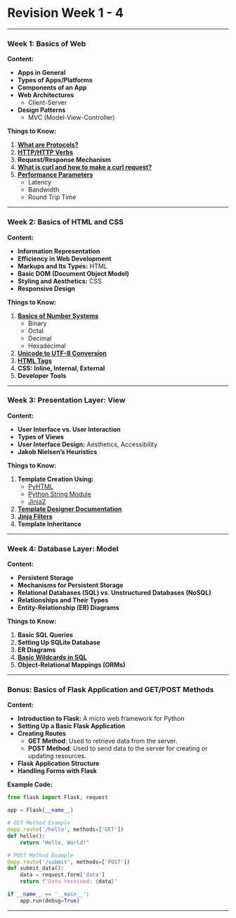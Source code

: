 # Revision Week 1 - 4

---

### **Week 1: Basics of Web**

**Content:**
- **Apps in General**
- **Types of Apps/Platforms**
- **Components of an App**
- **Web Architectures**
  - Client-Server
- **Design Patterns**
  - MVC (Model-View-Controller)

**Things to Know:**
1. **[What are Protocols?](https://www.youtube.com/watch?v=gPrRv4Fh04U&list=PLZ2ps__7DhBZGVuyXs2l3KJtiHs0KMVE7&t=16s)**
2. **[HTTP/HTTP Verbs](https://developer.mozilla.org/en-US/docs/Web/HTTP/Methods)**
3. **Request/Response Mechanism**
4. **[What is curl and how to make a curl request?](https://curl.se/docs/httpscripting.html)**
5. **[Performance Parameters](https://www.youtube.com/watch?v=kJ9QYXs8jtE&list=PLZ2ps__7DhBYpzo7wVqvvV9OZulyGZVjA)**
   - Latency
   - Bandwidth
   - Round Trip Time

---

### **Week 2: Basics of HTML and CSS**

**Content:**
- **Information Representation**
- **Efficiency in Web Development**
- **Markups and Its Types:** HTML
- **Basic DOM (Document Object Model)**
- **Styling and Aesthetics:** CSS
- **Responsive Design**

**Things to Know:**
1. **[Basics of Number Systems](https://www.youtube.com/watch?v=zDHXpOZxaYs&t=6047s)**
   - Binary
   - Octal
   - Decimal
   - Hexadecimal
2. **[Unicode to UTF-8 Conversion](https://www.youtube.com/watch?v=evaJCiwmFeg&list=PLZ2ps__7DhBaavCDmD5YWSo9QnY_mpTpY&t=4573s)**
3. **[HTML Tags](https://www.youtube.com/live/oJhPmB5waEg?feature=shared&t=420)**
4. **CSS: Inline, Internal, External**
5. **Developer Tools**

---

### **Week 3: Presentation Layer: View**

**Content:**
- **User Interface vs. User Interaction**
- **Types of Views**
- **User Interface Design:** Aesthetics, Accessibility
- **Jakob Nielsen’s Heuristics**

**Things to Know:**
1. **Template Creation Using:**
   - [PyHTML](https://www.youtube.com/watch?v=SbVDz1P4AMg&list=PLZ2ps__7DhBZGVuyXs2l3KJtiHs0KMVE7&t=18s)
   - [Python String Module](https://www.youtube.com/watch?v=SbVDz1P4AMg&list=PLZ2ps__7DhBZGVuyXs2l3KJtiHs0KMVE7&t=832s)
   - [Jinja2](https://www.youtube.com/watch?v=SbVDz1P4AMg&list=PLZ2ps__7DhBZGVuyXs2l3KJtiHs0KMVE7&t=925s)
2. **[Template Designer Documentation](https://jinja.palletsprojects.com/en/stable/templates/)**
3. **[Jinja Filters](https://jinja.palletsprojects.com/en/stable/templates/#filters)**
4. **Template Inheritance**

---

### **Week 4: Database Layer: Model**

**Content:**
- **Persistent Storage**
- **Mechanisms for Persistent Storage**
- **Relational Databases (SQL) vs. Unstructured Databases (NoSQL)**
- **Relationships and Their Types**
- **Entity-Relationship (ER) Diagrams**

**Things to Know:**
1. **Basic SQL Queries**
2. **Setting Up SQLite Database**
3. **ER Diagrams**
4. **[Basic Wildcards in SQL](https://learn.microsoft.com/en-us/previous-versions/troubleshoot/visualstudio/foxpro/use-wildcard-characters-sql-statement)**
5. **Object-Relational Mappings (ORMs)**

---

### **Bonus: Basics of Flask Application and GET/POST Methods**

**Content:**
- **Introduction to Flask:** A micro web framework for Python
- **Setting Up a Basic Flask Application**
- **Creating Routes**
  - **GET Method**: Used to retrieve data from the server.
  - **POST Method**: Used to send data to the server for creating or updating resources.
- **Flask Application Structure**
- **Handling Forms with Flask**

**Example Code:**
```python
from flask import Flask, request

app = Flask(__name__)

# GET Method Example
@app.route('/hello', methods=['GET'])
def hello():
    return "Hello, World!"

# POST Method Example
@app.route('/submit', methods=['POST'])
def submit_data():
    data = request.form['data']
    return f"Data received: {data}"

if __name__ == '__main__':
    app.run(debug=True)
```

---

